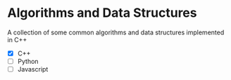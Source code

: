 # Algorithms and Data Structures
A collection of some common algorithms and data structures implemented in C++

- [x] C++
- [ ] Python
- [ ] Javascript